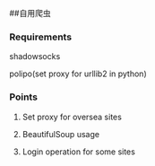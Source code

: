 ##自用爬虫


### Requirements

shadowsocks

polipo(set proxy for urllib2 in python)

### Points

1. Set proxy for oversea sites

2. BeautifulSoup usage

3. Login operation for some sites
